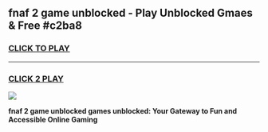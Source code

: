 
## fnaf 2 game unblocked - Play Unblocked Gmaes & Free #c2ba8
<h3>
<a href="https://premium.freeplayer.one?title=fnaf_2_game_unblocked&ref=03M">CLICK TO PLAY</a></h3>
<hr>

<h3>
<a href="https://premium.freeplayer.one?title=fnaf_2_game_unblocked&ref=03M">CLICK 2 PLAY</a>
  
</h3>

<a href="https://premium.freeplayer.one?title=fnaf_2_game_unblocked&ref=03M"><img src="https://clearcache.store/games.png"></a>


**fnaf 2 game unblocked games unblocked: Your Gateway to Fun and Accessible Online Gaming**

